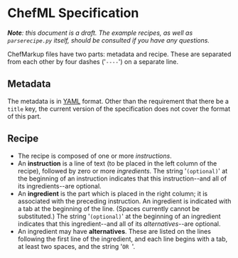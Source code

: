 # ChefML Specification
_**Note**: this document is a draft.
The example recipes, as well as `parserecipe.py` itself,
should be consulted if you have any questions._

ChefMarkup files have two parts: metadata and recipe.
These are separated from each other by four dashes ('`----`') on a separate line.

## Metadata
The metadata is in [YAML](http://www.yaml.org) format.
Other than the requirement that there be a `title` key,
the current version of the specification does not cover the format of this part.

## Recipe
* The recipe is composed of one or more _instructions_.
* An **instruction** is a line of text (to be placed in the left column of the recipe),
  followed by zero or more _ingredients_.
  The string '`(optional)`' at the beginning of an instruction indicates that this instruction--and all of its ingredients--are optional.
* An **ingredient** is the part which is placed in the right column;
  it is associated with the preceding instruction.
  An ingredient is indicated with a tab at the beginning of the line.
  (Spaces currently cannot be substituted.)
  The string '`(optional)`' at the beginning of an ingredient indicates that this ingredient--and all of its _alternatives_--are optional.
* An ingredient may have **alternatives**.
  These are listed on the lines following the first line of the ingredient,
  and each line begins with a tab, at least two spaces, and the string '`OR `'.
